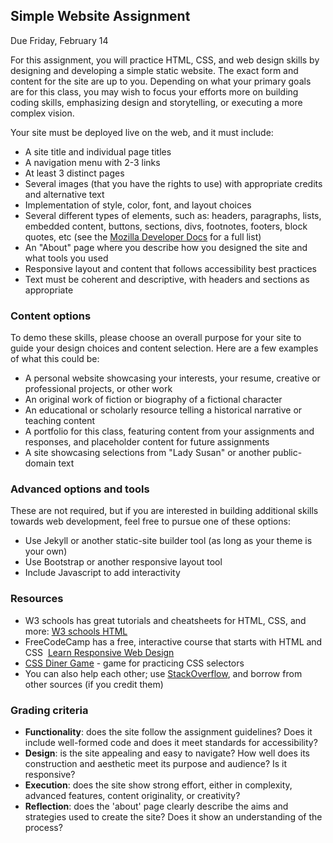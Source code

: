 ## Simple Website Assignment

Due Friday, February 14

For this assignment, you will practice HTML, CSS, and web design skills by designing and developing a simple static website. The exact form and content for the site are up to you. Depending on what your primary goals are for this class, you may wish to focus your efforts more on building coding skills, emphasizing design and storytelling, or executing a more complex vision.

Your site must be deployed live on the web, and it must include:
- A site title and individual page titles
- A navigation menu with 2-3 links
- At least 3 distinct pages
- Several images (that you have the rights to use) with appropriate credits and alternative text
- Implementation of style, color, font, and layout choices
- Several different types of elements, such as: headers, paragraphs, lists, embedded content, buttons, sections, divs, footnotes, footers, block quotes, etc (see the [Mozilla Developer Docs](https://developer.mozilla.org/en-US/docs/Web/HTML/Element) for a full list)
- An "About" page where you describe how you designed the site and what tools you used
- Responsive layout and content that follows accessibility best practices
- Text must be coherent and descriptive, with headers and sections as appropriate

### Content options

To demo these skills, please choose an overall purpose for your site to guide your design choices and content selection. Here are a few examples of what this could be:
- A personal website showcasing your interests, your resume, creative or professional projects, or other work
- An original work of fiction or biography of a fictional character 
- An educational or scholarly resource telling a historical narrative or teaching content
- A portfolio for this class, featuring content from your assignments and responses, and placeholder content for future assignments
- A site showcasing selections from "Lady Susan" or another public-domain text

### Advanced options and tools

These are not required, but if you are interested in building additional skills towards web development, feel free to pursue one of these options:
- Use Jekyll or another static-site builder tool (as long as your theme is your own)
- Use Bootstrap or another responsive layout tool
- Include Javascript to add interactivity

### Resources

- W3 schools has great tutorials and cheatsheets for HTML, CSS, and more: [W3 schools HTML](https://www.w3schools.com/html/default.asp)
- FreeCodeCamp has a free, interactive course that starts with HTML and CSS  [Learn Responsive Web Design](https://www.freecodecamp.org/learn/2022/responsive-web-design/)
- [CSS Diner Game](https://flukeout.github.io/) - game for practicing CSS selectors
- You can also help each other; use [StackOverflow](https://stackoverflow.com/questions), and borrow from other sources (if you credit them)

### Grading criteria

- **Functionality**: does the site follow the assignment guidelines? Does it include well-formed code and does it meet standards for accessibility?
- **Design**: is the site appealing and easy to navigate? How well does its construction and aesthetic meet its purpose and audience? Is it responsive?
- **Execution**: does the site show strong effort, either in complexity, advanced features, content originality, or creativity?
- **Reflection**: does the 'about' page clearly describe the aims and strategies used to create the site? Does it show an understanding of the process?
